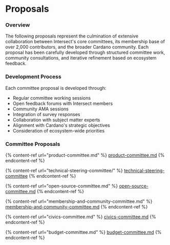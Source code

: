 # Proposals

### Overview

The following proposals represent the culmination of extensive collaboration between Intersect's core committees, its membership base of over 2,000 contributors, and the broader Cardano community. Each proposal has been carefully developed through structured committee work, community consultations, and iterative refinement based on ecosystem feedback.

### Development Process

Each committee proposal is developed through:

* Regular committee working sessions
* Open feedback forums with Intersect members
* Community AMA sessions
* Integration of survey responses
* Collaboration with subject matter experts
* Alignment with Cardano's strategic objectives
* Consideration of ecosystem-wide priorities

### Committee Proposals

{% content-ref url="product-committee.md" %}
[product-committee.md](product-committee.md)
{% endcontent-ref %}

{% content-ref url="technical-steering-committee/" %}
[technical-steering-committee](technical-steering-committee/)
{% endcontent-ref %}

{% content-ref url="open-source-committee.md" %}
[open-source-committee.md](open-source-committee.md)
{% endcontent-ref %}

{% content-ref url="membership-and-community-committee.md" %}
[membership-and-community-committee.md](membership-and-community-committee.md)
{% endcontent-ref %}

{% content-ref url="civics-committee.md" %}
[civics-committee.md](civics-committee.md)
{% endcontent-ref %}

{% content-ref url="budget-committee.md" %}
[budget-committee.md](budget-committee.md)
{% endcontent-ref %}

